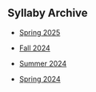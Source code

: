 ## Syllaby Archive

* [Spring 2025](spring_2025.md)

* [Fall 2024](fall_2024.md)

* [Summer 2024](summer_2024.md)

* [Spring 2024](spring_2024.md)

<!-- * [Fall 2023](fall_2023.md)

* [Summer 2023](summer_2023.md)

* [Spring 2023](spring_2023.md) -->

<!-- 

Fall 2023
 
Summer 2023

Spring 2023

Fall 2022

Summer 2022

Spring 2022

Fall 2021

Summer 2021

Spring 2021

Fall 2020

Summer 2020

Spring 2020

Fall 2019

Summer 2019

Spring 2019

Fall 2018

Summer 2018

Spring 2018

Fall 2017

Summer 2017

Spring 2017

Fall 2016

Summer 2016

Spring 2016

Fall 2015

Summer 2015

Spring 2015

pen_spark
 -->
